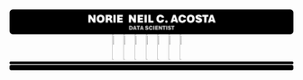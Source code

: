 <div style = "display: flex; flex-direction: column; align-items: center;">
    <!-- HEADER -->
    <img src = "IMPORT FILES/PROFILEHeader.png" alt = "Profile Header" style = "width: 100%;"/>   
    <!-- BUTTONS CONTAINER -->
    <div style = "display: flex; justify-content: center; align-items: center; width: 100%;">
        <a href = "#"><img src = "BUTTONGitHub.svg" style = "width: 14%; height: 45px;"></a><a href = "#"><img src = "BUTTONGitHub.svg" style = "width: 14%; height: 45px;"></a><a href = "https://linkedin.com/in/norzzielein"><img src = "BUTTONGitHub.svg" style = "width: 14%; height: 45px;"></a><a href = "https://github.com/norzzielein"><img src = "BUTTONGitHub.svg" style = "width: 16%; height: 45px;"></a><a href = "https://facebook.com/norzzielein"><img src = "BUTTONGitHub.svg" style = "width: 14%; height: 45px;"></a><a href = "https://instagram.com/norzzielein"><img src = "BUTTONGitHub.svg" style = "width: 14%; height: 45px;"></a><a href = "https://twitter.com/norzzielein"><img src = "BUTTONGitHub.svg" style = "width: 14%; height: 45px;"></a>
    </div>    
    <!-- FOOTER -->
    <img src = "IMPORT FILES/PROFILEFooter.png" alt = "Profile Footer" style = "width: 100%;"/>
</div>
